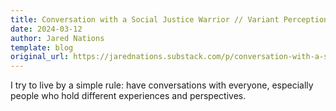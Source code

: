 ```yaml
---
title: Conversation with a Social Justice Warrior // Variant Perception #46
date: 2024-03-12
author: Jared Nations
template: blog
original_url: https://jarednations.substack.com/p/conversation-with-a-social-justice
---
```


I try to live by a simple rule: have conversations with everyone, especially people who hold different experiences and perspectives.